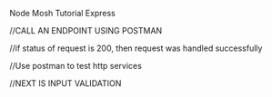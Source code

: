 Node Mosh Tutorial
Express

//CALL AN ENDPOINT USING POSTMAN

//if status of request is 200, then request was handled successfully

//Use postman to test http services


//NEXT IS INPUT VALIDATION